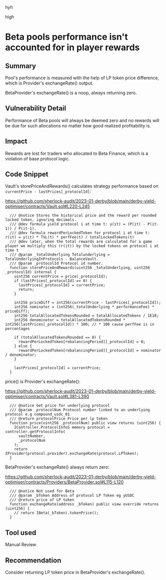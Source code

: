 hyh

high

# Beta pools performance isn't accounted for in player rewards

## Summary

Pool's performance is measured with the help of LP token price difference, which is Provider's exchangeRate() output.

BetaProvider's exchangeRate() is a noop, always returning zero.

## Vulnerability Detail

Performance of Beta pools will always be deemed zero and no rewards will be due for such allocations no matter how good realized profitability is.

## Impact

Rewards are lost for traders who allocated to Beta Finance, which is a violation of base protocol logic.

## Code Snippet

Vault's storePriceAndRewards() calculates strategy performance based on `currentPrice - lastPrices[_protocolId]`:

https://github.com/sherlock-audit/2023-01-derby/blob/main/derby-yield-optimiser/contracts/Vault.sol#L220-L245

```solidity
  /// @notice Stores the historical price and the reward per rounded locked token, ignoring decimals.
  /// @dev formula yield protocol i at time t: y(it) = (P(it) - P(it-1)) / P(it-1).
  /// @dev formula rewardPerLockedToken for protocol i at time t: r(it) = y(it) * TVL(t) * perfFee(t) / totalLockedTokens(t)
  /// @dev later, when the total rewards are calculated for a game player we multiply this (r(it)) by the locked tokens on protocol i at time t
  /// @param _totalUnderlying Totalunderlying = TotalUnderlyingInProtocols - BalanceVault.
  /// @param _protocolId Protocol id number.
  function storePriceAndRewards(uint256 _totalUnderlying, uint256 _protocolId) internal {
    uint256 currentPrice = price(_protocolId);
    if (lastPrices[_protocolId] == 0) {
      lastPrices[_protocolId] = currentPrice;
      return;
    }

    int256 priceDiff = int256(currentPrice - lastPrices[_protocolId]);
    int256 nominator = (int256(_totalUnderlying * performanceFee) * priceDiff);
    int256 totalAllocatedTokensRounded = totalAllocatedTokens / 1E18;
    int256 denominator = totalAllocatedTokensRounded * int256(lastPrices[_protocolId]) * 100; // * 100 cause perfFee is in percentages

    if (totalAllocatedTokensRounded == 0) {
      rewardPerLockedToken[rebalancingPeriod][_protocolId] = 0;
    } else {
      rewardPerLockedToken[rebalancingPeriod][_protocolId] = nominator / denominator;
    }

    lastPrices[_protocolId] = currentPrice;
  }
```

price() is Provider's exchangeRate():

https://github.com/sherlock-audit/2023-01-derby/blob/main/derby-yield-optimiser/contracts/Vault.sol#L381-L390

```solidity
  /// @notice Get price for underlying protocol
  /// @param _protocolNum Protocol number linked to an underlying protocol e.g compound_usdc_01
  /// @return protocolPrice Price per lp token
  function price(uint256 _protocolNum) public view returns (uint256) {
    IController.ProtocolInfoS memory protocol = controller.getProtocolInfo(
      vaultNumber,
      _protocolNum
    );
    return IProvider(protocol.provider).exchangeRate(protocol.LPToken);
  }
```

BetaProvider's exchangeRate() always return zero:

https://github.com/sherlock-audit/2023-01-derby/blob/main/derby-yield-optimiser/contracts/Providers/BetaProvider.sol#L115-L120

```solidity
  /// @notice Not used for Beta
  /// @param _bToken Address of protocol LP Token eg yUSDC
  /// @return price of LP token
  function exchangeRate(address _bToken) public view override returns (uint256) {
    // return IBeta(_bToken).tokenPrice();
  }
```

## Tool used

Manual Review

## Recommendation

Consider returning LP token price in BetaProvider's exchangeRate().